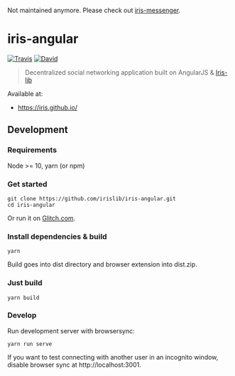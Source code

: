 Not maintained anymore. Please check out [iris-messenger](https://github.com/irislib/iris-messenger).

# iris-angular

[![Travis](https://img.shields.io/travis/irislib/iris-angular/master.svg?style=flat-square)](https://travis-ci.org/irislib/iris-angular)
[![David](https://img.shields.io/david/irislib/iris-angular.svg?style=flat-square)](https://david-dm.org/irislib/iris-angular)

> Decentralized social networking application built on AngularJS & [Iris-lib](https://github.com/irislib/iris-lib)

Available at:
* https://iris.github.io/

## Development
### Requirements
Node >= 10, yarn (or npm)

### Get started
```
git clone https://github.com/irislib/iris-angular.git
cd iris-angular
```

Or run it on [Glitch.com](https://glitch.com/edit/#!/remix/clone-from-repo?REPO_URL=https://github.com/irislib/iris-angular.git).

### Install dependencies & build
```
yarn
```
Build goes into dist directory and browser extension into dist.zip.

### Just build
```
yarn build
```

### Develop
Run development server with browsersync:
```
yarn run serve
```

If you want to test connecting with another user in an incognito window, disable browser sync at http://localhost:3001.
